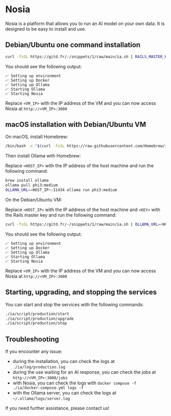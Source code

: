 # Nosia

Nosia is a platform that allows you to run an AI model on your own data.
It is designed to be easy to install and use.

## Debian/Ubuntu one command installation

```bash
curl -fsSL https://gitd.fr/-/snippets/1/raw/main/ia.sh | RAILS_MASTER_KEY=<KEY> sh
```

You should see the following output:

```
✅ Setting up environment
✅ Setting up Docker
✅ Setting up Ollama
✅ Starting Ollama
✅ Starting Nosia
```

Replace `<VM_IP>` with the IP address of the VM and you can now access Nosia at `http://<VM_IP>:3000`

## macOS installation with Debian/Ubuntu VM

On macOS, install Homebrew:

```bash
/bin/bash -c "$(curl -fsSL https://raw.githubusercontent.com/Homebrew/install/HEAD/install.sh)"
```

Then install Ollama with Homebrew:

Replace `<HOST_IP>` with the IP address of the host machine and run the following command:

```bash
brew install ollama
ollama pull phi3:medium
OLLAMA_URL=<HOST_IP>:11434 ollama run phi3:medium
```

On the Debian/Ubuntu VM:

Replace `<HOST_IP>` with the IP address of the host machine and `<KEY>` with the Rails master key and run the following command:

```bash
curl -fsSL https://gitd.fr/-/snippets/1/raw/main/ia.sh | OLLAMA_URL=<HOST_IP>:11434 RAILS_MASTER_KEY=<KEY> sh
```

You should see the following output:

```
✅ Setting up environment
✅ Setting up Docker
✅ Setting up Ollama
✅ Starting Ollama
✅ Starting Nosia
```

Replace `<VM_IP>` with the IP address of the VM and you can now access Nosia at `http://<VM_IP>:3000`

## Starting, upgrading, and stopping the services

You can start and stop the services with the following commands:

```bash
./ia/script/production/start
./ia/script/production/upgrade
./ia/script/production/stop
```

## Troubleshooting

If you encounter any issue:
- during the installation, you can check the logs at `./ia/log/production.log`
- during the use waiting for an AI response, you can check the jobs at `http://<VM_IP>:3000/jobs`
- with Nosia, you can check the logs with `docker compose -f ./ia/docker-compose.yml logs -f`
- with the Ollama server, you can check the logs at `~/.ollama/logs/server.log`

If you need further assistance, please contact us!
